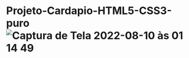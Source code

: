 # Projeto-Cardapio-HTML5-CSS3-puro![Captura de Tela 2022-08-10 às 01 14 49](https://user-images.githubusercontent.com/101915085/183814182-050a0c8a-e452-4c6d-8927-91398fdb7bbc.png)
